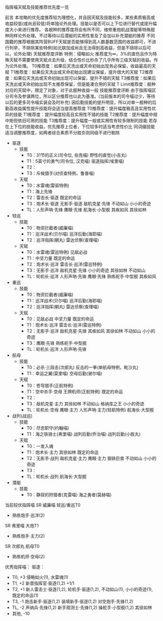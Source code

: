 指挥喵天赋及技能推荐优先度一览

前言
本攻略的优先度推荐较为理想化，并且因天赋及技能较多，某些素质极高或收益较低(或尚且较低)将单独论外处理。技能以是否可以上下位进行替代或提升幅度大小来进行推荐。
各舰种的推荐度将会有所不同，维修重炮航战潜艇等特殊舰种同样论外处理。不过等待以后潜艇的实用性普及了会加以补充潜艇的推荐
不同国籍的推荐根据其阵营BUFF天赋是否能够得到高人数基数范围的收益即可，不进行列举，不排除某些特例(如北联加成尚且无法得到高收益，但是不排除以后可以，论外处理)
天赋推荐度评断
特例：侵略如火 推荐度为∞，3%的直伤且作为特殊天赋不需要使用天赋点去升级，结合性价比秒杀了几乎所有三级天赋的收益。作为论外处理。
T0推荐度：如果后天洗出或天命初始出现务必保留，收益最高的天赋
T1推荐度：如果后天洗出或天命初始出现建议保留，提升很大的天赋
T2推荐度：如果后天洗出或天命初始出现可以保留，提升不错的天赋
T3推荐度：如果后天洗出或天命初始出现不太推荐保留，但是能凑合用的天赋
T Limit推荐度：舰种对应的天赋中，限定了对象，对于此舰种收益一般
技能推荐度评断
由于指挥喵区分司令及参谋两位，所以区分推荐也以此为基准。(当前版本的司令喵过少，等待以后的更多司令喵实装会及时补充)
因后勤技能的提升明显，所以对单一舰种的后勤高收益属性提升技能将会适当提高推荐度
T0推荐度：提升幅度极高且实用性优异的技能
T1推荐度：提升幅度较高且实用性不错的技能
T2推荐度：提升幅度中规中矩但依旧可用的技能
T3推荐度：提升幅度一般或实用性有较多限制的技能
若存在上下位的技能收益，优先推荐上位者，下位较多时适当考虑性价比
同词缀技能适当调整推荐度，如两者综合素质不分胜负则同级不进行剔除

- 驱逐
    - 技能
        - T0：31节的正义(司令位, 伯克喵) 野性的直觉(小吉丸)
        - T1：5英寸的勇气(司令位, 汉克喵) 驱逐指挥(埃里喵)
        - T2：
        - T3：斥候猎手(对侦查特例，鲁普喵)
    - 天赋
        - T0：水雷魂(雷驱特例)
        - T1：海上先锋
        - T2：雷击长·驱逐 既定的命运
        - T3：炮术长·驱逐 无影手·驱逐 敌机克星·先锋 不动如山 小小的奇迹
        - TL：人形声呐·先锋 鹰眼·先锋 航海长·小型舰 其疾如风 其徐如林
- 轻巡
    - 技能
        - T0：物资拦截者(威廉喵)
        - T1：巡洋战术(贝尔喵) 巡洋后勤(海耶喵)
        - T2：巡洋指挥(朝丸) 雷达侦察(查理喵)
    - 天赋
        - T0：水雷魂(雷巡特例) 见敌必战
        - T1：中坚力量 既定的命运
        - T2：炮术长·巡洋 雷击长·巡洋(雷巡特例)
        - T3：无影手·巡洋 敌机克星·先锋 小小的奇迹 其徐如林 不动如山
        - TL：轮机长·巡洋 人形声呐·先锋 鹰眼·先锋 熟练舵手·中型舰 其疾如风
- 重巡
    - 技能
        - T0：物资拦截者(威廉喵)
        - T1：巡洋战术(贝尔喵) 巡洋后勤(海耶喵)
        - T2：巡洋指挥(朝丸) 雷达侦察(查理喵)
    - 天赋
        - T0：见敌必战 中坚力量 既定的命运
        - T1：炮术长·巡洋 雷击长·巡洋(雷巡特例)
        - T2：无影手·巡洋 敌机克星·先锋 其疾如风 其徐如林 不动如山 小小的奇迹
        - T3：鹰眼·先锋 熟练舵手·中型舰
        - TL：轮机长·巡洋 人形声呐·先锋
- 航母
    - 技能
        - T0：必杀·三段击(次郎丸) 反击的一拳(单航母特例，毗沙丸)
        - T1：幸运之翼(莫里喵) 空母后勤(谢尔喵)
    - 天赋
        - T0：苍穹猎手(正航特例)
        - T1：空中杀手·空母 王牌机师(正航特例) 既定的命运
        - T2：
        - T3：敌机克星·主力 其徐如林 不动如山 格纳库之王 小小的奇迹
        - TL：轮机长·空母 鹰眼·主力 人形声呐·主力(轻航特例) 航海长·大型舰
- 战列(战巡)
    - 技能
        - T0：尽忠职守(约翰喵)
        - T1：海之铁骑士(弗里喵) 战列后勤(乔治喵) 战列后勤(小胜丸)
    - 天赋
        - T0：一发入魂
        - T1：炮术长·主力 其徐如林 既定的命运
        - T2：无影手·战列 敌机克星·主力 鹰眼·主力 钢铁巨兽 不动如山 小小的奇迹
        - T3：
        - TL：轮机长·战列 航海长·大型舰
- 潜艇
    - 技能
        - T0：静寂的狩猎者(克雷喵) 海之勇者(莫赫喵)
​

当前较优指挥喵
SR 威廉喵 轻巡/重巡T0
- 熟练炮手·巡洋(2)

SR 弗里喵 大炮T1
- 熟练炮手·主力(2)

SR 次郎丸 航母T0
- 熟练机师·空母(2)



优秀指挥喵：
驱逐：
- T0, +3
    侵略如火(1), 水雷魂(1)
- T1, +2
    新晋指挥官·驱逐(1,2) +1/1
- T2, +1
    新人雷击士·驱逐(1,2), 轮机手·驱逐(1,2), 不动如山(1), 小小的奇迹(1), 既定的命运(1)
- T3, -1
    炮击新手·驱逐(1,2) 装填新手·驱逐(1,2) 对空炮手·先锋(1,2)
- TL, -2
    声纳兵·先锋(1,2) 新手观测士·先锋(1,2) 操舵手·小型舰(1,2) 其徐如林
- 其他, -10